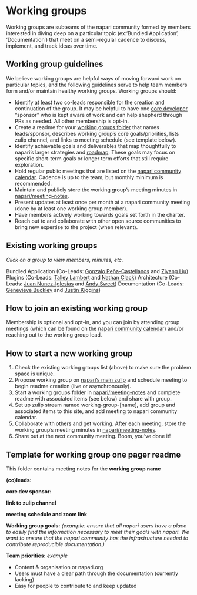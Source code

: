 # Working groups 

Working groups are subteams of the napari community formed by members interested in diving deep on a particular topic (ex:‘Bundled Application’, ‘Documentation’) that meet on a semi-regular cadence to discuss, implement, and track ideas over time. 

## Working group guidelines

We believe working groups are helpful ways of moving forward work on particular topics, and the following guidelines serve to help team members form and/or maintain healthy working groups. Working groups should:

- Identify at least two co-leads responsible for the creation and continuation of the group. It may be helpful to have one [core developer](https://napari.org/community/team.html#current-core-developers) “sponsor” who is kept aware of work and can help shepherd through PRs as needed. All other membership is opt-in.
- Create a readme for your [working groups folder](https://github.com/napari/meeting-notes/tree/main/2021/working-groups) that names leads/sponsor, describes working group’s core goals/priorities, lists zulip channel, and links to meeting schedule (see template below). 
- Identify achievable goals and deliverables that map thoughtfully to napari’s larger strategies and [roadmap](https://napari.org/roadmaps/index.html). These goals may focus on specific short-term goals or longer term efforts that still require exploration. 
- Hold regular public meetings that are listed on the [napari community calendar](https://napari.org/community/team.html#meeting-schedule). Cadence is up to the team, but monthly minimum is recommended.
- Maintain and publicly store the working group’s meeting minutes in [napari/meeting-notes](https://github.com/napari/meeting-notes).
- Present updates at least once per month at a napari community meeting (done by at least one working group member).
- Have members actively working towards goals set forth in the charter.
- Reach out to and collaborate with other open source communities to bring new expertise to the project (when relevant).

## Existing working groups

_Click on a group to view members, minutes, etc._

Bundled Application (Co-Leads: [Gonzalo Peña-Castellanos](https://github.com/goanpeca) and [Ziyang Liu](https://github.com/potating-potato))
Plugins (Co-Leads: [Talley Lambert](https://github.com/tlambert03) and [Nathan Clack](https://github.com/nclack))
Architecture (Co-Leads: [Juan Nunez-Iglesias](https://github.com/jni) and [Andy Sweet](https://github.com/andy-sweet))
Documentation (Co-Leads: [Genevieve Buckley](https://github.com/GenevieveBuckley) and [Justin Kiggins](https://github.com/neuromusic))

## How to join an existing working group

Membership is optional and opt-in, and you can join by attending group meetings (which can be found on the [napari community calendar](https://napari.org/community/team.html#meeting-schedule)) and/or reaching out to the working group lead.

## How to start a new working group

1. Check the existing working groups list (above) to make sure the problem space is unique.
2. Propose working group on [napari’s main zulip](https://napari.zulipchat.com) and schedule meeting to begin readme creation (live or asynchronously).
3. Start a working groups folder in [napari/meeting-notes](https://github.com/napari/meeting-notes) and complete readme with associated items (see below) and share with group.
4. Set up zulip stream named working-group-[name], add group and associated items to this site, and add meeting to napari community calendar. 
5. Collaborate with others and get working. After each meeting, store the working group’s meeting minutes in [napari/meeting-notes](https://github.com/napari/meeting-notes).
6. Share out at the next community meeting. Boom, you’ve done it!

## Template for working group one pager readme

This folder contains meeting notes for the **working group name**

**(co)leads:**

**core dev sponsor:**

**link to zulip channel**

**meeting schedule and zoom link**

**Working group goals:** _(example: ensure that all napari users have a place to easily find the information necessary to meet their goals with napari. We want to ensure that the napari community has the infrastructure needed to contribute reproducible documentation.)_

**Team priorities:**
_example_
- Content & organisation or napari.org
- Users must have a clear path through the documentation (currently lacking)
- Easy for people to contribute to and keep updated

